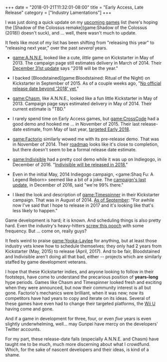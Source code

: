 +++
date = "2018-01-21T11:32:01-08:00"
title = "Early Access, Late Release"
category = ["Industry Lamentations"]
+++

I was just doing a quick update on my [upcoming games]($SiteBaseURL$upcoming/) list (here's hoping the [Shadow of the Colossus remake](game:Shadow of the Colossus (2018)) doesn't suck), and ... well, there wasn't much to update.

It feels like most of my list has been shifting from "releasing this year" to "releasing next year," over the past <i>several</i> years.

* <game:A.N.N.E.> looked like a cute, <i>little</i> game on Kickstarter in May of 2013.  The campaign page still estimates delivery in March of 2014.  Their <a href="https://www.kickstarter.com/projects/1445624543/anne/posts/2081986">December 31st update</a> says "2018 will be the year."

* I backed [Bloodstained](game:Bloodstained: Ritual of the Night) on Kickstarter in September of 2015.  As of a couple weeks ago, "<a href="https://www.kickstarter.com/projects/iga/bloodstained-ritual-of-the-night/posts/2076156#comment-19081108">No official release date beyond '2018' yet.</a>"

* <game:Chasm>, like A.N.N.E., looked like a fun little Kickstarter in May of 2013.  Campaign page says estimated delivery in May of 2014.  Their current estimate is "TBD."

* I rarely spend time on Early Access games, but <game:CrossCode> had a good demo and hooked me ... in November of 2015.  Their last release-date estimate, from May of last year, <a href="http://steamcommunity.com/games/368340/announcements/detail/1271551010185546031">targeted Early 2018</a>.

* <game:Factorio> similarly wowed me with its pre-release demo.  That was in November of 2014.  Their <a href="https://wiki.factorio.com/Roadmap/Coming_Releases">roadmap</a> looks like it's close to completion, but there doesn't seem to be a formal release date estimate.

* <game:Indivisible> had a pretty cool demo while it was up on Indiegogo, in December of 2016.  "<a href="http://www.indivisiblegame.com/">Indivisible will be released in 2018.</a>"

* Even in the initial May, 2014 Indiegogo campaign, <game:Shaq Fu: A Legend Reborn> seemed like a bit of a joke.  The <a href="https://www.indiegogo.com/projects/shaq-fu-a-legend-reborn">campaign's last update</a>, in December of 2016, said "we're 99% there."

* I liked the look and description of <game:Timespinner> in their Kickstarter campaign.  That was in August of 2014.  <a href="http://steamcommunity.com/games/368620/announcements/detail/1477601466706005583">As of September</a>: "For awhile now I've said that I hope to release in 2017 and it's looking like that's less likely to happen."

Game development is hard; it is known.  And scheduling things is also pretty hard.  Even the industry's heavy-hitters <a href="https://www.vg247.com/2017/08/25/announcing-crackdown-3-too-early-was-a-mistake-xbox-exec-says/">screw this pooch</a> with some frequency.  But ... come on, really guys?

It feels weird to praise <game:Yooka-Laylee> for anything, but at least those industry vets knew how to schedule themselves; they only had 2 years from Kickstarter (May, 2015) to release (April, 2017).  And to be fair, Bloodstained and Indivisible aren't doing all that bad, either -- projects which are similarly staffed by game development veterans.

I hope that these Kickstarter indies, and anyone looking to follow in their footsteps, have come to understand the precarious position of <b>years-long</b> hype periods.  Games like Chasm and Timespinner looked fresh and exciting when they were announced, but now their community interest is all but gone.  Factorio's mechanics were brilliant, when it was new; now its competitors have had years to copy and iterate on its ideas.  Several of these games have even had to change their targeted platforms, the [Wii U](platform:WiiU) having come and gone.

And if a game in development for three, four, or even <i>five</i> years is even slightly underwhelming, well... may Gunpei have mercy on the developers' Twitter accounts.

For my part, these release-date fails (especially A.N.N.E. and Chasm) have taught me to be much, much more discerning about what I crowdfund.  Which, for the sake of nascent developers and their ideas, is kind of a shame.
